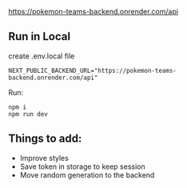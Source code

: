 https://pokemon-teams-backend.onrender.com/api

## Run in Local
create .env.local file

```
NEXT_PUBLIC_BACKEND_URL="https://pokemon-teams-backend.onrender.com/api"
```

Run:
```
npm i
npm run dev
```

## Things to add:

- Improve styles
- Save token in storage to keep session
- Move random generation to the backend